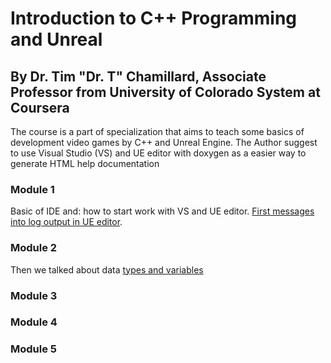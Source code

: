 # Introduction to C++ Programming and Unreal

## By Dr. Tim "Dr. T" Chamillard, Associate Professor from  University of Colorado System at Coursera

The course is a part of specialization that aims to teach some basics of development video games by C++ and Unreal Engine. The Author suggest to use Visual Studio (VS) and UE editor with doxygen as a easier way to generate HTML help documentation

### Module 1

Basic of IDE and: how to start work with VS and UE editor. [First messages into log output in UE editor](/Course_1_Introduction/Module%201/First_UElog_output.md).


### Module 2
Then we talked about data [types and variables](/Course_1_Introduction/Module_2/Data_Types.md)


### Module 3


### Module 4


### Module 5
